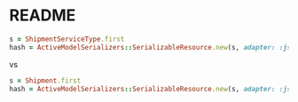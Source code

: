 # README

```ruby
s = ShipmentServiceType.first
hash = ActiveModelSerializers::SerializableResource.new(s, adapter: :json).as_json
```

vs

```ruby
s = Shipment.first
hash = ActiveModelSerializers::SerializableResource.new(s, adapter: :json).as_json
```

